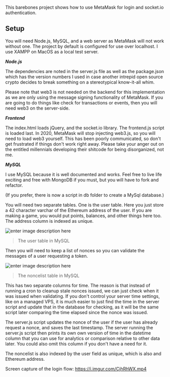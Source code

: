 This barebones project shows how to use MetaMask for login and socket.io authentication.

## Setup

You will need Node.js, MySQL, and a web server as MetaMask will not work without one. The project by default is configured for use over localhost. I use XAMPP on MacOS as a local test server.

***Node.js***

The dependencies are noted in the server.js file as well as the package.json which has the version numbers I used in case another intrepid open source crypto decides to break something on a stereotypical know-it-all whim.

Please note that web3 is not needed on the backend for this implementation as we are only using the message signing functionality of MetaMask. If you are going to do things like check for transactions or events, then you will need web3 on the server-side.

***Frontend***

The index.html loads jQuery, and the socket.io library. The frontend.js script is loaded last. In 2020, MetaMask will stop injecting web3.js, so you will need to load web3 yourself. This has been poorly communicated, so don't get frustrated if things don't work right away. Please take your anger out on the entitled millennials developing their shitcode for being disorganized, not me.

***MySQL***

I use MySQL because it is well documented and works. Feel free to live life exciting and free with MongoDB if you must, but you will have to fork and refactor.

(If you prefer, there is now a script in db folder to create a MySql database.)

You will need two separate tables. One is the user table. Here you just store a 42 character varchar of the Ethereum address of the user. If you are making a game, you would put points, balances, and other things here too. The address column is indexed as unique.

![enter image description here](https://i.imgur.com/pYfLsN6.png)
> The user table in MySQL

Then you will need to keep a list of nonces so you can validate the messages of a user requesting a token.

![enter image description here](https://i.imgur.com/8g7F15f.png)
> The noncelist table in MySQL

This has two separate columns for time. The reason is that instead of running a cron to cleanup stale nonces issued, we can just check when it was issued when validating. If you don't control your server time settings, like on a managed VPS, it is much easier to just find the time in the server script and update that in the database for checking, as it will be the same script later comparing the time elapsed since the nonce was issued.

The server.js script updates the nonce of the user if the user has already request a nonce, and saves the last timestamp. The server running the server.js script then prints its own  own version of time in the datetime column that you can use for analytics or comparison relative to other data later. You could also omit this column if you don't have a need for it.

The noncelist is also indexed by the user field as unique, which is also and Ethereum address.

Screen capture of the login flow: https://i.imgur.com/CjhRhWX.mp4
